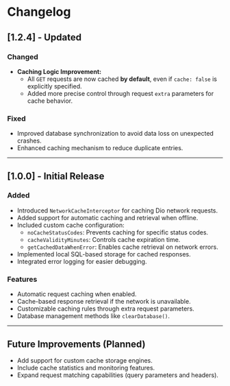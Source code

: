 
# Changelog

## [1.2.4] - Updated

### Changed
- **Caching Logic Improvement:**
  - All `GET` requests are now cached **by default**, even if `cache: false` is explicitly specified.
  - Added more precise control through request `extra` parameters for cache behavior.

### Fixed
- Improved database synchronization to avoid data loss on unexpected crashes.
- Enhanced caching mechanism to reduce duplicate entries.

---

## [1.0.0] - Initial Release

### Added
- Introduced `NetworkCacheInterceptor` for caching Dio network requests.
- Added support for automatic caching and retrieval when offline.
- Included custom cache configuration:
  - `noCacheStatusCodes`: Prevents caching for specific status codes.
  - `cacheValidityMinutes`: Controls cache expiration time.
  - `getCachedDataWhenError`: Enables cache retrieval on network errors.
- Implemented local SQL-based storage for cached responses.
- Integrated error logging for easier debugging.

### Features
- Automatic request caching when enabled.
- Cache-based response retrieval if the network is unavailable.
- Customizable caching rules through extra request parameters.
- Database management methods like `clearDatabase()`.

---

## Future Improvements (Planned)
- Add support for custom cache storage engines.
- Include cache statistics and monitoring features.
- Expand request matching capabilities (query parameters and headers).
